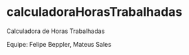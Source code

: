 # calculadoraHorasTrabalhadas
Calculadora de Horas Trabalhadas

Equipe: Felipe Beppler, Mateus Sales
